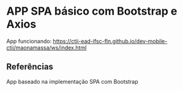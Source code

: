 # APP SPA básico com Bootstrap e Axios

App funcionando: https://ctii-ead-ifsc-fln.github.io/dev-mobile-ctii/maonamassa/ws/index.html

## Referências

App baseado na implementação SPA com Bootstrap